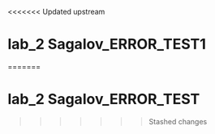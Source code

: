 <<<<<<< Updated upstream
# lab_2 Sagalov_ERROR_TEST1
=======
# lab_2 Sagalov_ERROR_TEST
>>>>>>> Stashed changes
